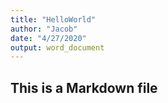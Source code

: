 ```yaml
---
title: "HelloWorld"
author: "Jacob"
date: "4/27/2020"
output: word_document
---
```

## This is a Markdown file
